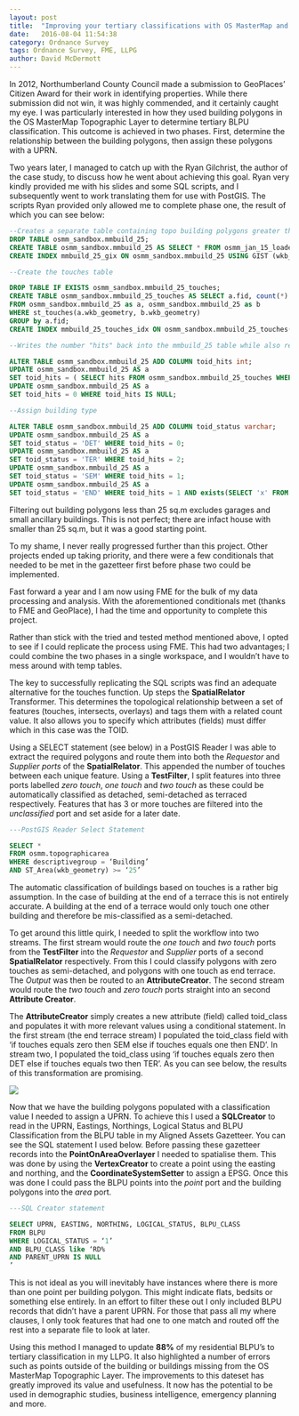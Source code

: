```yaml
---
layout: post
title:  "Improving your tertiary classifications with OS MasterMap and FME"
date:   2016-08-04 11:54:38
category: Ordnance Survey
tags: Ordnance Survey, FME, LLPG
author: David McDermott
---
```


In 2012, Northumberland County Council made a submission to GeoPlaces’ Citizen Award for their work in identifying properties. While there submission did not win, it was highly commended, and it certainly caught my eye. I was particularly interested in how they used building polygons in the OS MasterMap Topographic Layer to determine tertiary BLPU classification. This outcome is achieved in two phases. First, determine the relationship between the building polygons, then assign these polygons with a UPRN. 

Two years later, I managed to catch up with the Ryan Gilchrist, the author of the case study, to discuss how he went about achieving this goal. Ryan very kindly provided me with his slides and some SQL scripts, and I subsequently went to work translating them for use with PostGIS. The scripts Ryan provided only allowed me to complete phase one, the result of which you can see below:

```sql
--Creates a separate table containing topo building polygons greater than 25m
DROP TABLE osmm_sandbox.mmbuild_25;
CREATE TABLE osmm_sandbox.mmbuild_25 AS SELECT * FROM osmm_jan_15_loader.topographicarea WHERE descriptivegroups = 'Building' AND ST_Area(wkb_geometry) >= '25';
CREATE INDEX mmbuild_25_gix ON osmm_sandbox.mmbuild_25 USING GIST (wkb_geometry);

--Create the touches table

DROP TABLE IF EXISTS osmm_sandbox.mmbuild_25_touches;
CREATE TABLE osmm_sandbox.mmbuild_25_touches AS SELECT a.fid, count(*) AS hits 
FROM osmm_sandbox.mmbuild_25 as a, osmm_sandbox.mmbuild_25 as b
WHERE st_touches(a.wkb_geometry, b.wkb_geometry)
GROUP by a.fid;
CREATE INDEX mmbuild_25_touches_idx ON osmm_sandbox.mmbuild_25_touches(fid);

--Writes the number "hits" back into the mmbuild_25 table while also replacing NULL values with 0

ALTER TABLE osmm_sandbox.mmbuild_25 ADD COLUMN toid_hits int;
UPDATE osmm_sandbox.mmbuild_25 AS a
SET toid_hits = ( SELECT hits FROM osmm_sandbox.mmbuild_25_touches WHERE fid = a.fid );
UPDATE osmm_sandbox.mmbuild_25 AS a
SET toid_hits = 0 WHERE toid_hits IS NULL;

--Assign building type

ALTER TABLE osmm_sandbox.mmbuild_25 ADD COLUMN toid_status varchar;
UPDATE osmm_sandbox.mmbuild_25 AS a
SET toid_status = 'DET' WHERE toid_hits = 0;
UPDATE osmm_sandbox.mmbuild_25 AS a
SET toid_status = 'TER' WHERE toid_hits = 2;
UPDATE osmm_sandbox.mmbuild_25 AS a
SET toid_status = 'SEM' WHERE toid_hits = 1;
UPDATE osmm_sandbox.mmbuild_25 AS a
SET toid_status = 'END' WHERE toid_hits = 1 AND exists(SELECT 'x' FROM osmm_sandbox.mmbuild_25 as b where st_touches(a.wkb_geometry, b.wkb_geometry) and toid_hits = 2 );
```

Filtering out building polygons less than 25 sq.m excludes garages and small ancillary buildings. This is not perfect; there are infact house with smaller than 25 sq.m, but it was a good starting point. 

To my shame, I never really progressed further than this project. Other projects ended up taking priority, and there were a few conditionals that needed to be met in the gazetteer first before phase two could be implemented. 

Fast forward a year and I am now using FME for the bulk of my data processing and analysis. With the aforementioned conditionals met (thanks to FME and GeoPlace), I had the time and opportunity to complete this project.

Rather than stick with the tried and tested method mentioned above, I opted to see if I could replicate the process using FME. This had two advantages; I could combine the two phases in a single workspace, and I wouldn’t have to mess around with temp tables.

The key to successfully replicating the SQL scripts was find an adequate alternative for the touches function. Up steps the **SpatialRelator** Transformer. This determines the topological relationship between a set of features (touches, intersects, overlays) and tags them with a related count value. It also allows you to specify which attributes (fields) must differ which in this case was the TOID. 

Using a SELECT statement (see below) in a PostGIS Reader I was able to extract the required polygons and route them into both the *Requestor* and *Supplier ports* of the **SpatialRelator**. This appended the number of touches between each unique feature. Using a **TestFilter**, I split features into three ports labelled *zero touch*, *one  touch* and *two touch* as these could be automatically classified as detached, semi-detached as terraced respectively.  Features that has 3 or more touches are filtered into the *unclassified* port and set aside for a later date.

```sql
---PostGIS Reader Select Statement

SELECT * 
FROM osmm.topographicarea
WHERE descriptivegroup = ‘Building’
AND ST_Area(wkb_geometry) >= ‘25’
```
The automatic classification of buildings based on touches is a rather big assumption. In the case of building at the end of a terrace this is not entirely accurate. A building at the end of a terrace would only touch one other building and therefore be mis-classified as a semi-detached. 

To get around this little quirk, I needed to split the workflow into two streams. The first stream would route the *one touch* and *two touch* ports from the **TestFilter** into the *Requestor* and *Supplier* ports of a second **SpatialRelator** respectively. From this I could classify polygons with zero touches as semi-detached, and polygons with one touch as end terrace. The *Output* was then be routed to an **AttributeCreator**. The second stream would route the *two touch* and *zero touch* ports straight into an second **Attribute Creator**.

The **AttributeCreator** simply creates a new attribute (field) called toid_class and populates it with more relevant values using a conditional statement. In the first stream (the end terrace stream) I populated the toid_class field with ‘if touches equals zero then SEM else if touches equals one then END’. In stream two, I populated the toid_class using ‘if touches equals zero then DET else if touches equals two then TER’. As you can see below, the results of this transformation are promising. 

![](https://s3-eu-west-1.amazonaws.com/shbcdatastore/web_image_hosting/tertiary_class_sample_map.jpg)

Now that we have the building polygons populated with a classification value I needed to assign a UPRN. To achieve this I used a **SQLCreator** to read in the UPRN, Eastings, Northings, Logical Status and BLPU Classification from the BLPU table in my Aligned Assets Gazetteer. You can see the SQL statement I used below. Before passing these gazetteer records into the **PointOnAreaOverlayer** I needed to spatialise them. This was done by using the **VertexCreator** to create a point using the easting and northing, and the **CoordinateSystemSetter** to assign a EPSG. Once this was done I could pass the BLPU points into the *point* port and the building polygons into the *area* port.

```sql
---SQL Creator statement

SELECT UPRN, EASTING, NORTHING, LOGICAL_STATUS, BLPU_CLASS
FROM BLPU
WHERE LOGICAL_STATUS = ‘1’
AND BLPU_CLASS like ‘RD%
AND PARENT_UPRN IS NULL
’
```

This is not ideal as you will inevitably have instances where there is more than one point per building polygon. This might indicate flats, bedsits or something else entirely. In an effort to filter these out I only included BLPU records that didn’t have a parent UPRN. For those that pass all my where clauses, I only took features that had one to one match and routed off the rest into a separate file to look at later. 

Using this method I managed to update **88%** of my residential BLPU’s to tertiary classification in my LLPG. It also highlighted a number of errors such as points outside of the building or buildings missing from the OS MasterMap Topographic Layer. The improvements to this dateset has greatly improved its value and usefulness. It now has the potential to be used in demographic studies, business intelligence, emergency planning and more.

